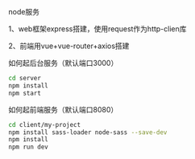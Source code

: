 node服务

1、web框架express搭建，使用request作为http-clien库

2、前端用vue+vue-router+axios搭建
    
如何起后台服务（默认端口3000）
```bash
cd server
npm install
npm start
```

如何起前端服务（默认端口8080）
```bash
cd client/my-project
npm install sass-loader node-sass --save-dev
npm install
npm run dev
```
